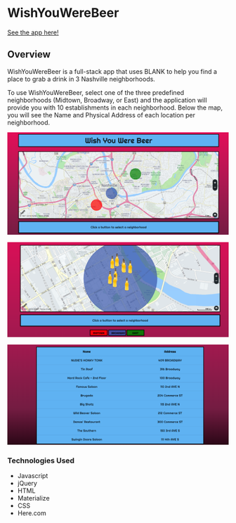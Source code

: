 # WishYouWereBeer

[See the app here!](https://reharr4.github.io/WishYouWereBeer/index2.html)

## Overview
WishYouWereBeer is a full-stack app that uses BLANK to help you find a place to grab a drink in 3 Nashville neighborhoods.

To use WishYouWereBeer, select one of the three predefined neighborhoods (Midtown, Broadway, or East) and the application will provide you with 10 establishments in each neighborhood. Below the map, you will see the Name and Physical Address of each location per neighborhood.

![WishYouWereBeer Home Page](/assets/images/home.png?raw=true)

![Broadway Selection Page](/assets/images/broadway.png?raw=true)

![Broadway List Page](/assets/images/broadwaylist.png?raw=true)

### Technologies Used
* Javascript
* jQuery
* HTML
* Materialize
* CSS
* Here.com
